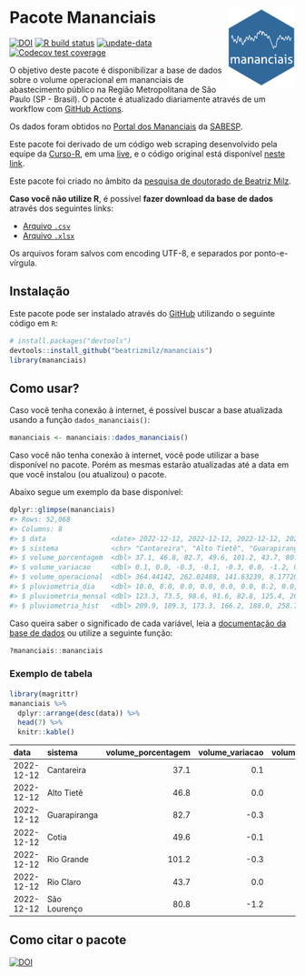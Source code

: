 
<!-- README.md is generated from README.Rmd. Please edit that file -->

# Pacote Mananciais <img src="man/figures/hexlogo.png" align="right" width = "120px"/>

<!-- badges: start -->

[![DOI](https://zenodo.org/badge/DOI/10.5281/zenodo.4733056.svg)](https://doi.org/10.5281/zenodo.4733056)
[![R build
status](https://github.com/beatrizmilz/mananciais/workflows/R-CMD-check/badge.svg)](https://github.com/beatrizmilz/mananciais/actions)
[![update-data](https://github.com/beatrizmilz/mananciais/actions/workflows/2-update_data.yaml/badge.svg)](https://github.com/beatrizmilz/mananciais/actions/workflows/2-update_data.yaml)
[![Codecov test
coverage](https://codecov.io/gh/beatrizmilz/mananciais/branch/master/graph/badge.svg)](https://codecov.io/gh/beatrizmilz/mananciais?branch=master)
<!-- badges: end -->

O objetivo deste pacote é disponibilizar a base de dados sobre o volume
operacional em mananciais de abastecimento público na Região
Metropolitana de São Paulo (SP - Brasil). O pacote é atualizado
diariamente através de um workflow com [GitHub
Actions](https://github.com/beatrizmilz/mananciais/actions).

Os dados foram obtidos no [Portal dos
Mananciais](http://mananciais.sabesp.com.br/Situacao) da
[SABESP](http://site.sabesp.com.br/site/Default.aspx).

Este pacote foi derivado de um código web scraping desenvolvido pela
equipe da [Curso-R](https://www.curso-r.com/), em uma
[live](https://youtu.be/jvZIxrMmOcQ), e o código original está
disponível [neste
link](https://github.com/curso-r/lives/blob/master/drafts/20200730_scraper_sabesp.R).

Este pacote foi criado no âmbito da [pesquisa de doutorado de Beatriz
Milz](https://beatrizmilz.github.io/tese/).

**Caso você não utilize R**, é possível **fazer download da base de
dados** através dos seguintes links:

- [Arquivo
  `.csv`](https://github.com/beatrizmilz/mananciais/raw/master/inst/extdata/mananciais.csv)
- [Arquivo
  `.xlsx`](https://github.com/beatrizmilz/mananciais/blob/master/inst/extdata/mananciais.xlsx?raw=true)

Os arquivos foram salvos com encoding UTF-8, e separados por
ponto-e-vírgula.

## Instalação

Este pacote pode ser instalado através do [GitHub](https://github.com/)
utilizando o seguinte código em `R`:

``` r
# install.packages("devtools")
devtools::install_github("beatrizmilz/mananciais")
library(mananciais)
```

## Como usar?

Caso você tenha conexão à internet, é possível buscar a base atualizada
usando a função `dados_mananciais()`:

``` r
mananciais <- mananciais::dados_mananciais() 
```

Caso você não tenha conexão à internet, você pode utilizar a base
disponível no pacote. Porém as mesmas estarão atualizadas até a data em
que você instalou (ou atualizou) o pacote.

Abaixo segue um exemplo da base disponível:

``` r
dplyr::glimpse(mananciais)
#> Rows: 52,068
#> Columns: 8
#> $ data                <date> 2022-12-12, 2022-12-12, 2022-12-12, 2022-12-12, 2…
#> $ sistema             <chr> "Cantareira", "Alto Tietê", "Guarapiranga", "Cotia…
#> $ volume_porcentagem  <dbl> 37.1, 46.8, 82.7, 49.6, 101.2, 43.7, 80.8, 37.0, 4…
#> $ volume_variacao     <dbl> 0.1, 0.0, -0.3, -0.1, -0.3, 0.0, -1.2, 0.2, -0.1, …
#> $ volume_operacional  <dbl> 364.44142, 262.02488, 141.63239, 8.17720, 113.5227…
#> $ pluviometria_dia    <dbl> 10.0, 8.0, 0.0, 0.0, 0.0, 0.0, 8.2, 0.0, 0.0, 0.0,…
#> $ pluviometria_mensal <dbl> 123.3, 73.5, 98.6, 91.6, 82.8, 125.4, 207.6, 113.3…
#> $ pluviometria_hist   <dbl> 209.9, 189.3, 173.3, 166.2, 188.0, 258.7, 211.9, 2…
```

Caso queira saber o significado de cada variável, leia a [documentação
da base de
dados](https://beatrizmilz.github.io/mananciais/reference/mananciais.html)
ou utilize a seguinte função:

``` r
?mananciais::mananciais
```

### Exemplo de tabela

``` r
library(magrittr)
mananciais %>% 
  dplyr::arrange(desc(data)) %>% 
  head(7) %>%
  knitr::kable()
```

| data       | sistema      | volume_porcentagem | volume_variacao | volume_operacional | pluviometria_dia | pluviometria_mensal | pluviometria_hist |
|:-----------|:-------------|-------------------:|----------------:|-------------------:|-----------------:|--------------------:|------------------:|
| 2022-12-12 | Cantareira   |               37.1 |             0.1 |          364.44142 |             10.0 |               123.3 |             209.9 |
| 2022-12-12 | Alto Tietê   |               46.8 |             0.0 |          262.02488 |              8.0 |                73.5 |             189.3 |
| 2022-12-12 | Guarapiranga |               82.7 |            -0.3 |          141.63239 |              0.0 |                98.6 |             173.3 |
| 2022-12-12 | Cotia        |               49.6 |            -0.1 |            8.17720 |              0.0 |                91.6 |             166.2 |
| 2022-12-12 | Rio Grande   |              101.2 |            -0.3 |          113.52278 |              0.0 |                82.8 |             188.0 |
| 2022-12-12 | Rio Claro    |               43.7 |             0.0 |            5.97211 |              0.0 |               125.4 |             258.7 |
| 2022-12-12 | São Lourenço |               80.8 |            -1.2 |           71.78446 |              8.2 |               207.6 |             211.9 |

## Como citar o pacote

[![DOI](https://zenodo.org/badge/DOI/10.5281/zenodo.4733056.svg)](https://doi.org/10.5281/zenodo.4733056)
